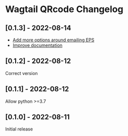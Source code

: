 # Wagtail QRcode Changelog

## [0.1.3] - 2022-08-14

- [Add more options around emailing EPS](https://github.com/nickmoreton/wagtail-qrcode/pull/19)
- [Improve documentation](https://github.com/nickmoreton/wagtail-qrcode/pull/18)

## [0.1.2] - 2022-08-12

Correct version

## [0.1.1] - 2022-08-12

Allow python >=3.7

## [0.1.0] - 2022-08-11

Initial release
